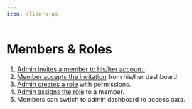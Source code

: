 ```yaml
---
icon: sliders-up
---
```


# Members & Roles

1. [Admin invites a member to his/her account.](members/)
2. [Member accepts the invitation](invitations/) from his/her dashboard.
3. [Admin creates a role](roles-and-permissions/) with permissions.&#x20;
4. [Admin assigns the role](members/assign-role-to-member.md) to a member.&#x20;
5. Members can swtich to admin dashboard to access data.
